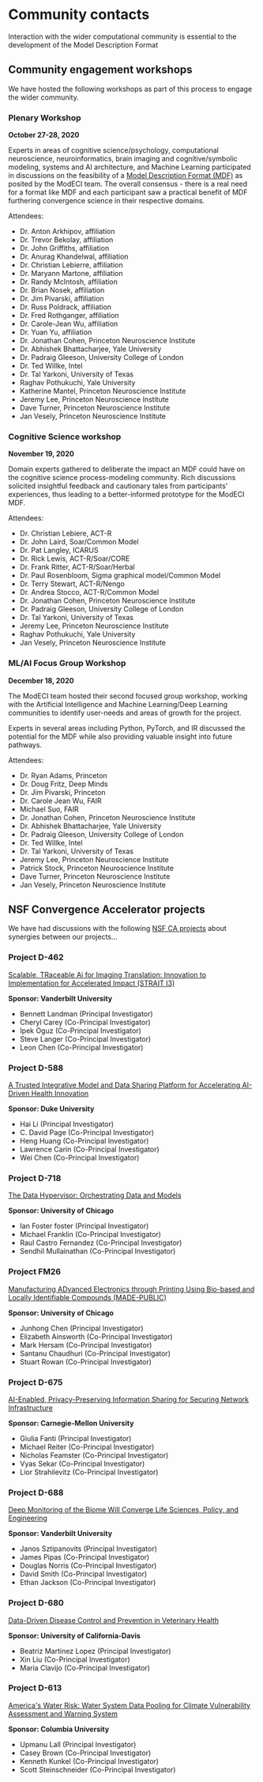 # Community contacts

Interaction with the wider computational community is essential to the development of the Model Description Format

<h2>Community engagement workshops</h2>

We have hosted the following workshops as part of this process to engage the wider community.

<h3>Plenary Workshop</h3>

**October 27-28, 2020**

Experts in areas of cognitive science/psychology, computational neuroscience, neuroinformatics, brain imaging and cognitive/symbolic modeling, systems and AI architecture, and Machine Learning participated in discussions on the feasibility of a [Model Description Format (MDF)](https://modeci.github.io/Website/MDF.html) as posited by the ModECI team. The overall consensus - there is a real need for a format like MDF and each participant saw a practical benefit of MDF furthering convergence science in their respective domains.

Attendees:
- Dr. Anton Arkhipov, affiliation
- Dr. Trevor Bekolay, affiliation
- Dr. John Griffiths, affiliation
- Dr. Anurag Khandelwal, affiliation
- Dr. Christian Lebierre, affiliation
- Dr. Maryann Martone, affiliation
- Dr. Randy McIntosh, affiliation
- Dr. Brian Nosek, affiliation
- Dr. Jim Pivarski, affiliation
- Dr. Russ Poldrack, affiliation
- Dr. Fred Rothganger, affiliation
- Dr. Carole-Jean Wu, affiliation
- Dr. Yuan Yu, affiliation
- Dr. Jonathan Cohen,	Princeton Neuroscience Institute
- Dr. Abhishek Bhattacharjee,	Yale University
- Dr. Padraig Gleeson, University College of London
- Dr. Ted Willke,	Intel
- Dr. Tal Yarkoni,	University of Texas
- Raghav Pothukuchi, Yale University
- Katherine Mantel,	Princeton Neuroscience Institute
- Jeremy Lee,	Princeton Neuroscience Institute
- Dave Turner,	Princeton Neuroscience Institute
- Jan Vesely,	Princeton Neuroscience Institute

<h3>Cognitive Science workshop</h3>

**November 19, 2020**

Domain experts gathered to deliberate the impact an MDF could have on the cognitive science process-modeling community.  Rich discussions solicited insightful feedback and cautionary tales from participants’ experiences, thus leading to a better-informed prototype for the ModECI MDF.

Attendees:
- Dr. Christian Lebiere, ACT-R
- Dr. John Laird, Soar/Common Model
- Dr. Pat Langley, ICARUS
- Dr. Rick Lewis, ACT-R/Soar/CORE
- Dr. Frank Ritter, ACT-R/Soar/Herbal
- Dr. Paul Rosenbloom, Sigma graphical model/Common Model
- Dr. Terry Stewart, ACT-R/Nengo 
- Dr. Andrea Stocco, ACT-R/Common Model
- Dr. Jonathan Cohen,  Princeton Neuroscience Institute
- Dr. Padraig Gleeson,  University College of London
- Dr. Tal Yarkoni, University of Texas
- Jeremy Lee, Princeton Neuroscience Institute
- Raghav Pothukuchi,  Yale University
- Jan Vesely, Princeton Neuroscience Institute



<h3>ML/AI Focus Group Workshop</h3>

**December 18, 2020**

The ModECI team hosted their second focused group workshop, working with the Artificial Intelligence and Machine Learning/Deep Learning communities to identify user-needs and areas of growth for the project. 

Experts in several areas including Python, PyTorch, and IR discussed the potential for the MDF while also providing valuable insight into future pathways.

Attendees:
- Dr. Ryan Adams, Princeton
- Dr. Doug Fritz, Deep Minds
- Dr. Jim Pivarski, Princeton
- Dr. Carole Jean Wu, FAIR
- Michael Suo,  FAIR
- Dr. Jonathan Cohen,  Princeton Neuroscience Institute
- Dr. Abhishek Bhattacharjee, Yale University
- Dr. Padraig Gleeson,  University College of London
- Dr. Ted Willke, Intel
- Dr. Tal Yarkoni, University of Texas
- Jeremy Lee, Princeton Neuroscience Institute
- Patrick Stock, Princeton Neuroscience Institute
- Dave Turner, Princeton Neuroscience Institute
- Jan Vesely, Princeton Neuroscience Institute


<h2>NSF Convergence Accelerator projects</h2>

We have had discussions with the following [NSF CA projects](https://www.nsf.gov/od/oia/convergence-accelerator/) about synergies between our projects...

<h3>Project D-462</h3>

[Scalable, TRaceable Ai for Imaging Translation: Innovation to Implementation for Accelerated Impact (STRAIT I3)](https://www.nsf.gov/awardsearch/showAward?AWD_ID=2040462&HistoricalAwards=false)

**Sponsor: Vanderbilt University**
- Bennett Landman (Principal Investigator)
- Cheryl Carey (Co-Principal Investigator)
- Ipek Oguz (Co-Principal Investigator)
- Steve Langer (Co-Principal Investigator)
- Leon Chen (Co-Principal Investigator)

<h3>Project D-588</h3>

[A Trusted Integrative Model and Data Sharing Platform for Accelerating AI-Driven Health Innovation](https://www.nsf.gov/awardsearch/showAward?AWD_ID=2040588&HistoricalAwards=false)

**Sponsor: Duke University**
- Hai Li (Principal Investigator)
- C. David Page (Co-Principal Investigator)
- Heng Huang (Co-Principal Investigator)
- Lawrence Carin (Co-Principal Investigator)
- Wei Chen (Co-Principal Investigator)

<h3>Project D-718</h3>

[The Data Hypervisor: Orchestrating Data and Models](https://www.nsf.gov/awardsearch/showAward?AWD_ID=2040718&HistoricalAwards=false)

**Sponsor: University of Chicago**
- Ian Foster foster (Principal Investigator)
- Michael Franklin (Co-Principal Investigator)
- Raul Castro Fernandez (Co-Principal Investigator)
- Sendhil Mullainathan (Co-Principal Investigator)

<h3>Project FM26</h3>

[Manufacturing ADvanced Electronics through Printing Using Bio-based and Locally Identifiable Compounds (MADE-PUBLIC)](https://nsf.gov/awardsearch/showAward?AWD_ID=2037026&HistoricalAwards=false)

**Sponsor: University of Chicago**

- Junhong Chen (Principal Investigator)
- Elizabeth Ainsworth (Co-Principal Investigator)
- Mark Hersam (Co-Principal Investigator)
- Santanu Chaudhuri (Co-Principal Investigator)
- Stuart Rowan (Co-Principal Investigator)

<h3>Project D-675</h3>

[AI-Enabled, Privacy-Preserving Information Sharing for Securing Network Infrastructure](https://www.nsf.gov/awardsearch/showAward?AWD_ID=2040675&HistoricalAwards=false)

**Sponsor: Carnegie-Mellon University**

- Giulia Fanti (Principal Investigator)
- Michael Reiter (Co-Principal Investigator)
- Nicholas Feamster (Co-Principal Investigator)
- Vyas Sekar (Co-Principal Investigator)
- Lior Strahilevitz (Co-Principal Investigator)


<h3>Project D-688</h3>

[Deep Monitoring of the Biome Will Converge Life Sciences, Policy, and Engineering](https://www.nsf.gov/awardsearch/showAward?AWD_ID=2040688&HistoricalAwards=false)

**Sponsor: Vanderbilt University**

- Janos Sztipanovits (Principal Investigator)
- James Pipas (Co-Principal Investigator)
- Douglas Norris (Co-Principal Investigator)
- David Smith (Co-Principal Investigator)
- Ethan Jackson (Co-Principal Investigator)

<h3>Project D-680</h3>

[Data-Driven Disease Control and Prevention in Veterinary Health](https://www.nsf.gov/awardsearch/showAward?AWD_ID=2040680&HistoricalAwards=false)

**Sponsor: University of California-Davis**

- Beatriz Martinez Lopez (Principal Investigator)
- Xin Liu (Co-Principal Investigator)
- Maria Clavijo (Co-Principal Investigator)

<h3>Project D-613</h3>

[America's Water Risk: Water System Data Pooling for Climate Vulnerability Assessment and Warning System](https://www.nsf.gov/awardsearch/showAward?AWD_ID=2040613&HistoricalAwards=false)

**Sponsor: Columbia University**

- Upmanu Lall (Principal Investigator)
- Casey Brown (Co-Principal Investigator)
- Kenneth Kunkel (Co-Principal Investigator)
- Scott Steinschneider (Co-Principal Investigator)

